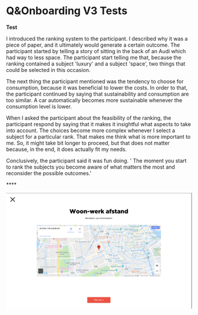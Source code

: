 # Q&Onboarding V3 Tests

**Test**

I introduced the ranking system to the participant. I described why it was a piece of paper, and it ultimately would generate a certain outcome. The participant started by telling a story of sitting in the back of an Audi which had way to less space. The participant start telling me that, because the ranking contained a subject 'luxury' and a subject 'space', two things that could be selected in this occasion. 

The next thing the participant mentioned was the tendency to choose for consumption, because it was beneficial to lower the costs. In order to that, the participant continued by saying that sustainability and consumption are too similar. A car automatically becomes more sustainable whenever the consumption level is lower. 

When I asked the participant about the feasibility of the ranking, the participant respond by saying that it makes it insightful what aspects to take into account. The choices become more complex whenever I select a subject for a particular rank. That makes me think what is more important to me. So, it might take bit longer to proceed, but that does not matter because, in the end, it does actually fit my needs. 

Conclusively, the participant said it was fun doing. ' The moment you start to rank the subjects you become aware of what matters the most and reconsider the possible outcomes.' 

\*\*\*\*

![](../../../.gitbook/assets/image%20%2839%29.png)

